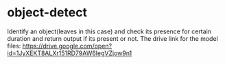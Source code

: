 # object-detect
Identify an object(leaves in this case) and check its presence for certain duration and return output if its present or not.
The drive link for the model files: https://drive.google.com/open?id=1JyXEKT8ALXr151RD79AW6legVZjow9n1

